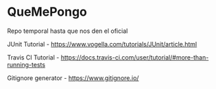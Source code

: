 # QueMePongo
Repo temporal hasta que nos den el oficial

JUnit Tutorial - https://www.vogella.com/tutorials/JUnit/article.html

Travis CI Tutorial - https://docs.travis-ci.com/user/tutorial/#more-than-running-tests

Gitignore generator - https://www.gitignore.io/

